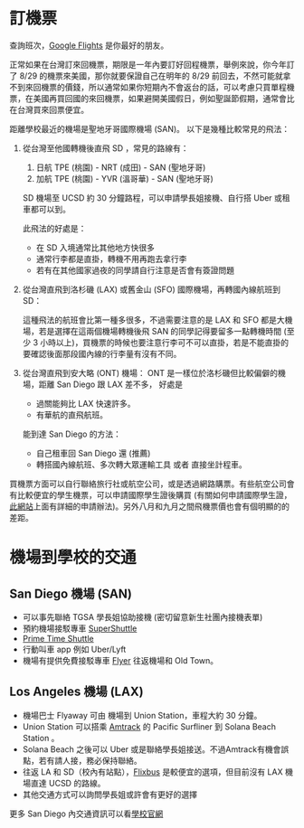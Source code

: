 # 訂機票

查詢班次，[Google Flights](https://www.google.com/) 是你最好的朋友。

正常如果在台灣訂來回機票，期限是一年內要訂好回程機票，舉例來說，你今年訂了 8/29 的機票來美國，那你就要保證自己在明年的 8/29 前回去，不然可能就拿不到來回機票的價錢，所以通常如果你短期內不會返台的話，可以考慮只買單程機票，在美國再買回國的來回機票，如果避開美國假日，例如聖誕節假期，通常會比在台灣買來回票便宜。

距離學校最近的機場是聖地牙哥國際機場 (SAN)。 以下是幾種比較常見的飛法：

1. 從台灣至他國轉機後直飛 SD ，常見的路線有：
   1. 日航 TPE (桃園) - NRT (成田) - SAN (聖地牙哥)
   2. 加航 TPE (桃園) - YVR (溫哥華) - SAN (聖地牙哥)
 
   SD 機場至 UCSD 約 30 分鐘路程，可以申請學長姐接機、自行搭 Uber 或租車都可以到。

   此飛法的好處是：
   - 在 SD 入境通常比其他地方快很多
   - 通常行李都是直掛，轉機不用再跑去拿行李
   - 若有在其他國家過夜的同學請自行注意是否會有簽證問題
2. 從台灣直飛到洛杉磯 (LAX) 或舊金山 (SFO) 國際機場，再轉國內線航班到 SD：

   這種飛法的航班會比第一種多很多，不過需要注意的是 LAX 和 SFO 都是大機場，若是選擇在這兩個機場轉機後飛 SAN 的同學記得要留多一點轉機時間 (至少 3 小時以上)，買機票的時候也要注意行李可不可以直掛，若是不能直掛的要確認後面那段國內線的行李量有沒有不同。

3. 從台灣直飛到安大略 (ONT) 機場：
   ONT 是一樣位於洛杉磯但比較偏僻的機場，距離 San Diego 跟 LAX 差不多，
   好處是 
   - 過關能夠比 LAX 快速許多。
   - 有華航的直飛航班。

   能到達 San Diego 的方法：
   - 自己租車回 San Diego 還 (推薦)
   - 轉搭國內線航班、多次轉大眾運輸工具 或者 直接坐計程車。


買機票方面可以自行聯絡旅行社或航空公司，或是透過網路購票。有些航空公司會有比較便宜的學生機票，可以申請國際學生證後購買 (有關如何申請國際學生證，[此網站](https://www.isic.hk/home/apply/isic)上面有詳細的申請辦法)。另外八月和九月之間飛機票價也會有個明顯的的差距。

# 機場到學校的交通

## San Diego 機場 (SAN)
* 可以事先聯絡 TGSA 學長姐協助接機 (密切留意新生社團內接機表單)
* 預約機場接駁專車 [SuperShuttle](https://www.supershuttle.com/)
* [Prime Time Shuttle](http://www.primetimeshuttle.com/)
* 行動叫車 app 例如 Uber/Lyft 
* 機場有提供免費接駁專車 [Flyer](https://www.san.org/to-from/Public-Transportation#1178347-old-town-shuttle) 往返機場和 Old Town。

## Los Angeles 機場 (LAX)
* 機場巴士 Flyaway 可由 機場到 Union Station，車程大約 30 分鐘。
* Union Station 可以搭乘 [Amtrack](http://www.amtrak.com) 的 Pacific Surfliner 到 Solana Beach Station 。
* Solana Beach 之後可以 Uber 或是聯絡學長姐接送。不過Amtrack有機會誤點，若有請人接，務必保持聯絡。
* 往返 LA 和 SD（校內有站點），[Flixbus](https://www.flixbus.com) 是較便宜的選項，但目前沒有 LAX 機場直達 UCSD 的路線。
* 其他交通方式可以詢問學長姐或許會有更好的選擇

更多 San Diego 內交通資訊可以看[學校官網](https://transportation.ucsd.edu/alternatives/transit/#Beyond-San-Diego-County)

